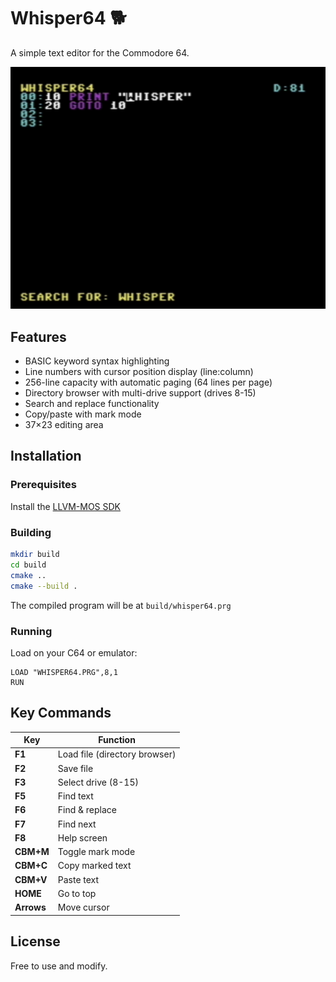 # Whisper64 🐕

A simple text editor for the Commodore 64.

![Whisper64 Screenshot](screenshot.png)

## Features

- BASIC keyword syntax highlighting
- Line numbers with cursor position display (line:column)
- 256-line capacity with automatic paging (64 lines per page)
- Directory browser with multi-drive support (drives 8-15)
- Search and replace functionality
- Copy/paste with mark mode
- 37×23 editing area

## Installation

### Prerequisites

Install the [LLVM-MOS SDK](https://github.com/llvm-mos/llvm-mos-sdk#getting-started)

### Building

```bash
mkdir build
cd build
cmake ..
cmake --build .
```

The compiled program will be at `build/whisper64.prg`

### Running

Load on your C64 or emulator:
```
LOAD "WHISPER64.PRG",8,1
RUN
```

## Key Commands

| Key | Function |
|-----|----------|
| **F1** | Load file (directory browser) |
| **F2** | Save file |
| **F3** | Select drive (8-15) |
| **F5** | Find text |
| **F6** | Find & replace |
| **F7** | Find next |
| **F8** | Help screen |
| **CBM+M** | Toggle mark mode |
| **CBM+C** | Copy marked text |
| **CBM+V** | Paste text |
| **HOME** | Go to top |
| **Arrows** | Move cursor |

## License

Free to use and modify.